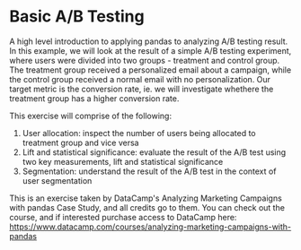 # Basic A/B Testing
A high level introduction to applying pandas to analyzing A/B testing result. In this example, we will look at the result of a simple A/B testing experiment, where users were divided into two groups - treatment and control group. The treatment group received a personalized email about a campaign, while the control group received a normal email with no personalization. Our target metric is the conversion rate, ie. we will investigate whethere the treatment group has a higher conversion rate.

This exercise will comprise of the following:

1. User allocation: inspect the number of users being allocated to treatment group and vice versa
2. Lift and statistical significance: evaluate the result of the A/B test using two key measurements, lift and statistical significance
3. Segmentation: understand the result of the A/B test in the context of user segmentation

This is an exercise taken by DataCamp's Analyzing Marketing Campaigns with pandas Case Study, and all credits go to them. You can check out the course, and if interested purchase access to DataCamp here: https://www.datacamp.com/courses/analyzing-marketing-campaigns-with-pandas
